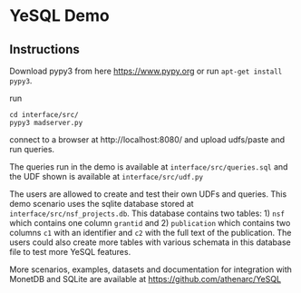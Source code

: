 # YeSQL Demo

## Instructions

Download pypy3 from here https://www.pypy.org or run `apt-get install pypy3`. 

run 

```
cd interface/src/
pypy3 madserver.py
```

connect to a browser at http://localhost:8080/ and upload udfs/paste and run queries.

The queries run in the demo is available at `interface/src/queries.sql` 
and the UDF shown is available at `interface/src/udf.py`

The users are allowed to create and test their own UDFs and queries. This demo scenario uses the sqlite database stored at 
`interface/src/nsf_projects.db`. 
This database contains two tables: 1) `nsf` which contains one column `grantid` and 2) `publication` which contains two columns `c1` with an identifier and `c2` with the full text of the publication.
The users could also create more tables with various schemata in this database file to test more YeSQL features.


More scenarios, examples, datasets and documentation for integration with MonetDB and SQLite are available at https://github.com/athenarc/YeSQL

